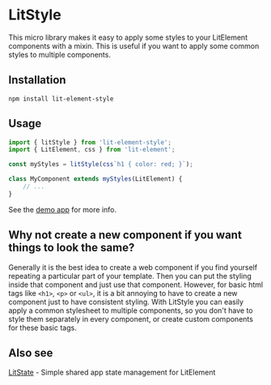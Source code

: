 # LitStyle

This micro library makes it easy to apply some styles to your
LitElement components with a mixin. This is useful if you want
to apply some common styles to multiple components.


## Installation

```
npm install lit-element-style
```


## Usage

```javascript
import { litStyle } from 'lit-element-style';
import { LitElement, css } from 'lit-element';

const myStyles = litStyle(css`h1 { color: red; }`);

class MyComponent extends myStyles(LitElement) {
    // ...
}
```

See the [demo app](https://gitaarik.github.io/lit-style/demo-app/build/)
for more info.


## Why not create a new component if you want things to look the same?

Generally it is the best idea to create a web component if you find yourself
repeating a particular part of your template. Then you can put the styling
inside that component and just use that component. However, for basic html tags
like `<h1>`, `<p>` or `<ul>`, it is a bit annoying to have to create a new
component just to have consistent styling. With LitStyle you can easily apply a
common stylesheet to multiple components, so you don't have to style them
separately in every component, or create custom components for these basic
tags.


## Also see

[LitState](https://github.com/gitaarik/lit-state) - Simple shared app state management for LitElement
